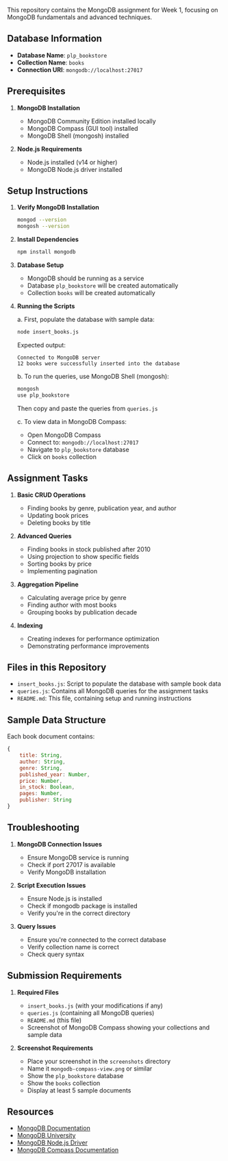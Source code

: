 This repository contains the MongoDB assignment for Week 1, focusing on MongoDB fundamentals and advanced techniques.

## Database Information
- **Database Name**: `plp_bookstore`
- **Collection Name**: `books`
- **Connection URI**: `mongodb://localhost:27017`

## Prerequisites

1. **MongoDB Installation**
   - MongoDB Community Edition installed locally
   - MongoDB Compass (GUI tool) installed
   - MongoDB Shell (mongosh) installed

2. **Node.js Requirements**
   - Node.js installed (v14 or higher)
   - MongoDB Node.js driver installed

## Setup Instructions

1. **Verify MongoDB Installation**
   ```bash
   mongod --version
   mongosh --version
   ```

2. **Install Dependencies**
   ```bash
   npm install mongodb
   ```

3. **Database Setup**
   - MongoDB should be running as a service
   - Database `plp_bookstore` will be created automatically
   - Collection `books` will be created automatically

4. **Running the Scripts**

   a. First, populate the database with sample data:
   ```bash
   node insert_books.js
   ```
   Expected output:
   ```
   Connected to MongoDB server
   12 books were successfully inserted into the database
   ```

   b. To run the queries, use MongoDB Shell (mongosh):
   ```bash
   mongosh
   use plp_bookstore
   ```
   Then copy and paste the queries from `queries.js`

   c. To view data in MongoDB Compass:
   - Open MongoDB Compass
   - Connect to: `mongodb://localhost:27017`
   - Navigate to `plp_bookstore` database
   - Click on `books` collection

## Assignment Tasks

1. **Basic CRUD Operations**
   - Finding books by genre, publication year, and author
   - Updating book prices
   - Deleting books by title

2. **Advanced Queries**
   - Finding books in stock published after 2010
   - Using projection to show specific fields
   - Sorting books by price
   - Implementing pagination

3. **Aggregation Pipeline**
   - Calculating average price by genre
   - Finding author with most books
   - Grouping books by publication decade

4. **Indexing**
   - Creating indexes for performance optimization
   - Demonstrating performance improvements

## Files in this Repository

- `insert_books.js`: Script to populate the database with sample book data
- `queries.js`: Contains all MongoDB queries for the assignment tasks
- `README.md`: This file, containing setup and running instructions

## Sample Data Structure
Each book document contains:
```javascript
{
    title: String,
    author: String,
    genre: String,
    published_year: Number,
    price: Number,
    in_stock: Boolean,
    pages: Number,
    publisher: String
}
```

## Troubleshooting

1. **MongoDB Connection Issues**
   - Ensure MongoDB service is running
   - Check if port 27017 is available
   - Verify MongoDB installation

2. **Script Execution Issues**
   - Ensure Node.js is installed
   - Check if mongodb package is installed
   - Verify you're in the correct directory

3. **Query Issues**
   - Ensure you're connected to the correct database
   - Verify collection name is correct
   - Check query syntax

## Submission Requirements

1. **Required Files**
   - `insert_books.js` (with your modifications if any)
   - `queries.js` (containing all MongoDB queries)
   - `README.md` (this file)
   - Screenshot of MongoDB Compass showing your collections and sample data

2. **Screenshot Requirements**
   - Place your screenshot in the `screenshots` directory
   - Name it `mongodb-compass-view.png` or similar
   - Show the `plp_bookstore` database
   - Show the `books` collection
   - Display at least 5 sample documents

## Resources

- [MongoDB Documentation](https://docs.mongodb.com/)
- [MongoDB University](https://university.mongodb.com/)
- [MongoDB Node.js Driver](https://mongodb.github.io/node-mongodb-native/) 
- [MongoDB Compass Documentation](https://docs.mongodb.com/compass/)
